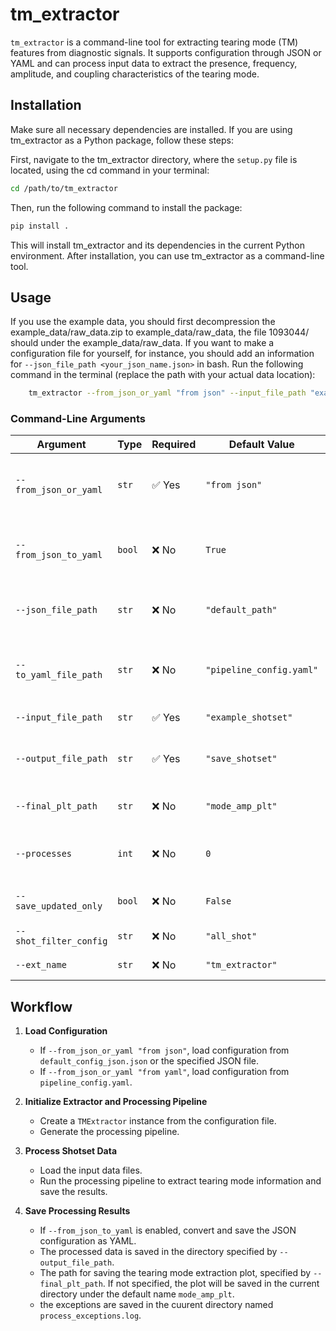 # tm_extractor

`tm_extractor` is a command-line tool for extracting tearing mode (TM) features from diagnostic signals. It supports configuration through JSON or YAML and can process input data to extract the presence, frequency, amplitude, and coupling characteristics of the tearing mode.

## Installation

Make sure all necessary dependencies are installed. If you are using tm_extractor as a Python package, follow these steps:

First, navigate to the tm_extractor directory, where the `setup.py` file is located, using the cd command in your terminal:

```bash
cd /path/to/tm_extractor
```

Then, run the following command to install the package:

```bash
pip install .
```
This will install tm_extractor and its dependencies in the current Python environment. After installation, you can use tm_extractor as a command-line tool.

## Usage

   If you use the example data, you should first decompression the example_data/raw_data.zip to example_data/raw_data, the file 1093044/ should under the example_data/raw_data.
   If you want to make a configuration file for yourself, for instance, you should add an information for `--json_file_path <your_json_name.json>` in bash.
   Run the following command in the terminal (replace the path with your actual data location):

```bash
    tm_extractor --from_json_or_yaml "from json" --input_file_path "example\raw_data"  --output_file_path "example\tearing_mode_data" --processes 1
```

### Command-Line Arguments

| Argument                 | Type   | Required | Default Value            | Description                                      |
|--------------------------|--------|----------|--------------------------|--------------------------------------------------|
| `--from_json_or_yaml`    | `str`  | ✅ Yes   | `"from json"`            | Specify the configuration format: `"from json"` or `"from yaml"` |
| `--from_json_to_yaml`    | `bool` | ❌ No    | `True`                   | Whether to convert JSON configuration to YAML    |
| `--json_file_path`       | `str`  | ❌ No    | `"default_path"`         | Path to the JSON configuration file              |
| `--to_yaml_file_path`    | `str`  | ❌ No    | `"pipeline_config.yaml"` | Path to save the converted YAML configuration   |
| `--input_file_path`      | `str`  | ✅ Yes   | `"example_shotset"`      | Path to the input data                          |
| `--output_file_path`     | `str`  | ✅ Yes   | `"save_shotset"`         | Path to save the processed output data           |
| `--final_plt_path`       | `str`  | ❌ No    | `"mode_amp_plt"`         | Path to save processed plots                     |
| `--processes`            | `int`  | ❌ No    | `0`                      | Number of processes for parallel execution       |
| `--save_updated_only`    | `bool` | ❌ No    | `False`                  | Save only updated results                        |
| `--shot_filter_config`   | `str`  | ❌ No    | `"all_shot"`             | Configuration to filter shots                    |
| `--ext_name`             | `str`  | ❌ No    | `"tm_extractor"`         | Name of the extractor                            |

## Workflow

1. **Load Configuration**  
   - If `--from_json_or_yaml "from json"`, load configuration from `default_config_json.json` or the specified JSON file.
   - If `--from_json_or_yaml "from yaml"`, load configuration from `pipeline_config.yaml`.

2. **Initialize Extractor and Processing Pipeline**  
   - Create a `TMExtractor` instance from the configuration file.
   - Generate the processing pipeline.

3. **Process Shotset Data**  
   - Load the input data files.
   - Run the processing pipeline to extract tearing mode information and save the results.

4. **Save Processing Results**  
   - If `--from_json_to_yaml` is enabled, convert and save the JSON configuration as YAML.
   - The processed data is saved in the directory specified by `--output_file_path`.
   - The path for saving the tearing mode extraction plot, specified by `--final_plt_path`. If not specified, the plot will be saved in the current directory under the default name `mode_amp_plt`.
   - the exceptions are saved in the cuurent directory named `process_exceptions.log`.
